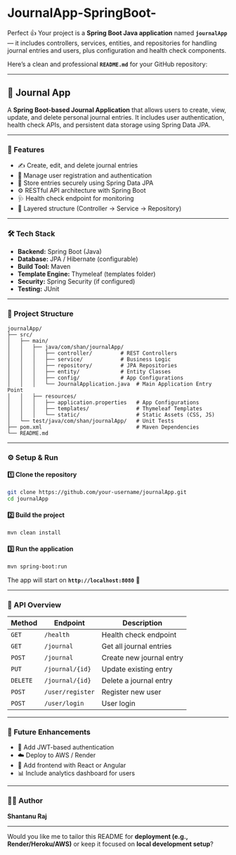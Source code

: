 # JournalApp-SpringBoot-
Perfect 👍
Your project is a **Spring Boot Java application** named **`journalApp`** — it includes controllers, services, entities, and repositories for handling journal entries and users, plus configuration and health check components.

Here’s a clean and professional **`README.md`** for your GitHub repository:

---

## 📝 Journal App

A **Spring Boot-based Journal Application** that allows users to create, view, update, and delete personal journal entries. It includes user authentication, health check APIs, and persistent data storage using Spring Data JPA.

---

### 🚀 Features

* ✍️ Create, edit, and delete journal entries
* 👤 Manage user registration and authentication
* 💾 Store entries securely using Spring Data JPA
* ⚙️ RESTful API architecture with Spring Boot
* 🩺 Health check endpoint for monitoring
* 🧩 Layered structure (Controller → Service → Repository)

---

### 🛠️ Tech Stack

* **Backend:** Spring Boot (Java)
* **Database:** JPA / Hibernate (configurable)
* **Build Tool:** Maven
* **Template Engine:** Thymeleaf (templates folder)
* **Security:** Spring Security (if configured)
* **Testing:** JUnit

---

### 📂 Project Structure

```
journalApp/
├── src/
│   ├── main/
│   │   ├── java/com/shan/journalApp/
│   │   │   ├── controller/         # REST Controllers
│   │   │   ├── service/            # Business Logic
│   │   │   ├── repository/         # JPA Repositories
│   │   │   ├── entity/             # Entity Classes
│   │   │   ├── config/             # App Configurations
│   │   │   └── JournalApplication.java  # Main Application Entry Point
│   │   ├── resources/
│   │   │   ├── application.properties   # App Configurations
│   │   │   ├── templates/               # Thymeleaf Templates
│   │   │   └── static/                  # Static Assets (CSS, JS)
│   └── test/java/com/shan/journalApp/   # Unit Tests
├── pom.xml                              # Maven Dependencies
└── README.md
```

---

### ⚙️ Setup & Run

#### 1️⃣ Clone the repository

```bash
git clone https://github.com/your-username/journalApp.git
cd journalApp
```

#### 2️⃣ Build the project

```bash
mvn clean install
```

#### 3️⃣ Run the application

```bash
mvn spring-boot:run
```

The app will start on **`http://localhost:8080`** 🚀

---

### 🧠 API Overview

| Method   | Endpoint         | Description              |
| -------- | ---------------- | ------------------------ |
| `GET`    | `/health`        | Health check endpoint    |
| `GET`    | `/journal`       | Get all journal entries  |
| `POST`   | `/journal`       | Create new journal entry |
| `PUT`    | `/journal/{id}`  | Update existing entry    |
| `DELETE` | `/journal/{id}`  | Delete a journal entry   |
| `POST`   | `/user/register` | Register new user        |
| `POST`   | `/user/login`    | User login               |

---

### 🧩 Future Enhancements

* 🔐 Add JWT-based authentication
* ☁️ Deploy to AWS / Render
* 📱 Add frontend with React or Angular
* 📊 Include analytics dashboard for users

---

### 👨‍💻 Author

**Shantanu Raj**


---

Would you like me to tailor this README for **deployment (e.g., Render/Heroku/AWS)** or keep it focused on **local development setup**?
